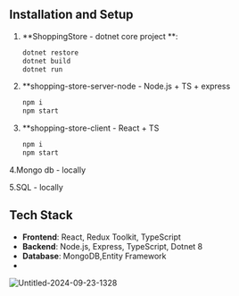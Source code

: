 

## Installation and Setup
   
1. **ShoppingStore - dotnet core project **:
   
   ```bash
   dotnet restore
   dotnet build
   dotnet run

2. **shopping-store-server-node - Node.js + TS + express
   
   ```bash
   npm i 
   npm start

3. **shopping-store-client - React + TS 
   
   ```bash
   npm i 
   npm start
   
4.Mongo db - locally

5.SQL - locally

   

## Tech Stack
- **Frontend**: React, Redux Toolkit, TypeScript
- **Backend**: Node.js, Express, TypeScript, Dotnet 8
- **Database**: MongoDB,Entity Framework
- 



![Untitled-2024-09-23-1328](https://github.com/user-attachments/assets/254ef67d-9480-4b03-91fd-dd8e4b39a59a)
